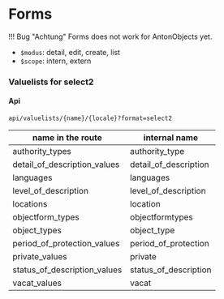 # Forms

!!! Bug "Achtung"
    Forms does not work for AntonObjects yet.

- `$modus`: detail, edit, create, list
- `$scope`: intern, extern

### Valuelists for select2

#### Api

```
api/valuelists/{name}/{locale}?format=select2
```

|name in the route | internal name |
|---|---|
| authority_types | authority_type |
| detail_of_description_values | detail_of_description |
| languages | languages |
| level_of_description | level_of_description |
| locations | location |
| objectform_types | objectformtypes |
| object_types | object_type |
| period_of_protection_values | period_of_protection |
| private_values | private |
| status_of_description_values | status_of_description |
| vacat_values | vacat |

